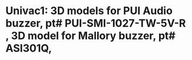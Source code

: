 # Univac1: 3D models for PUI Audio buzzer, pt# PUI-SMI-1027-TW-5V-R , 3D model for Mallory buzzer, pt# ASI301Q,
           
